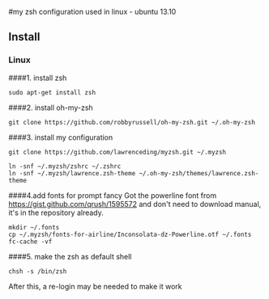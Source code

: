 #my zsh configuration used in linux - ubuntu 13.10
## Install
### Linux
####1. install zsh
```
sudo apt-get install zsh
```
####2. install oh-my-zsh
```
git clone https://github.com/robbyrussell/oh-my-zsh.git ~/.oh-my-zsh
```
####3. install my configuration
```
git clone https://github.com/lawrenceding/myzsh.git ~/.myzsh

ln -snf ~/.myzsh/zshrc ~/.zshrc
ln -snf ~/.myzsh/lawrence.zsh-theme ~/.oh-my-zsh/themes/lawrence.zsh-theme
```
####4.add fonts for prompt fancy
Got the powerline font from https://gist.github.com/qrush/1595572
and don't need to download manual, it's in the repository already.
```
mkdir ~/.fonts
cp ~/.myzsh/fonts-for-airline/Inconsolata-dz-Powerline.otf ~/.fonts
fc-cache -vf
```
####5. make the zsh as default shell
```
chsh -s /bin/zsh
```
After this, a re-login may be needed to make it work
